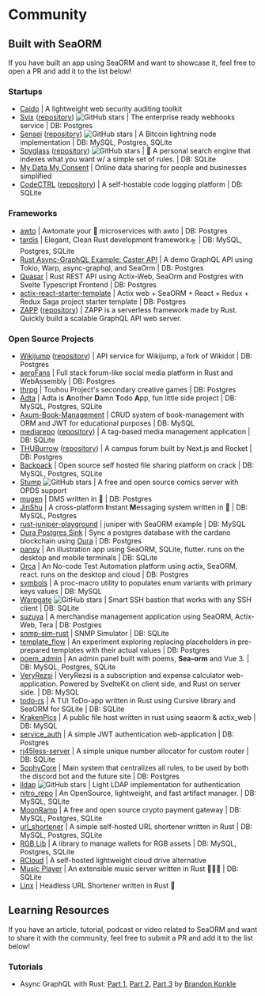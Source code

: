 # Community

## Built with SeaORM

If you have built an app using SeaORM and want to showcase it, feel free to open a PR and add it to the list below!

### Startups

- [Caido](https://caido.io/) | A lightweight web security auditing toolkit
- [Svix](https://www.svix.com/) ([repository](https://github.com/svix/svix-webhooks)) ![GitHub stars](https://img.shields.io/github/stars/svix/svix-webhooks.svg?style=social) | The enterprise ready webhooks service | DB: Postgres
- [Sensei](https://l2.technology/sensei) ([repository](https://github.com/L2-Technology/sensei)) ![GitHub stars](https://img.shields.io/github/stars/L2-Technology/sensei.svg?style=social) | A Bitcoin lightning node implementation | DB: MySQL, Postgres, SQLite
- [Spyglass](https://docs.spyglass.fyi/) ([repository](https://github.com/a5huynh/spyglass)) ![GitHub stars](https://img.shields.io/github/stars/a5huynh/spyglass.svg?style=social) | 🔭 A personal search engine that indexes what you want w/ a simple set of rules. | DB: SQLite
- [My Data My Consent](https://mydatamyconsent.com/) | Online data sharing for people and businesses simplified
- [CodeCTRL](https://codectrl.authentura.com) ([repository](https://github.com/Authentura/codectrl)) | A self-hostable code logging platform | DB: SQLite

### Frameworks

- [awto](https://github.com/awto-rs/awto) | Awtomate your 🦀 microservices with awto | DB: Postgres
- [tardis](https://github.com/ideal-world/tardis) | Elegant, Clean Rust development framework🛸 | DB: MySQL, Postgres, SQLite
- [Rust Async-GraphQL Example: Caster API](https://github.com/bkonkle/rust-example-caster-api) | A demo GraphQL API using Tokio, Warp, async-graphql, and SeaOrm | DB: Postgres
- [Quasar](https://github.com/Technik97/Quasar) | Rust REST API using Actix-Web, SeaOrm and Postgres with Svelte Typescript Frontend | DB: Postgres
- [actix-react-starter-template](https://github.com/aslamplr/actix-react-starter-template) | Actix web + SeaORM + React + Redux + Redux Saga project starter template | DB: Postgres
- [ZAPP](https://zapp.epics.dev) ([repository](https://github.com/EpicsDAO/zapp)) | ZAPP is a serverless framework made by Rust. Quickly build a scalable GraphQL API web server.

### Open Source Projects

- [Wikijump](https://github.com/scpwiki/wikijump) ([repository](https://github.com/scpwiki/wikijump/tree/develop/deepwell)) | API service for Wikijump, a fork of Wikidot | DB: Postgres
- [aeroFans](https://github.com/naryand/aerofans) | Full stack forum-like social media platform in Rust and WebAssembly | DB: Postgres
- [thrpg](https://github.com/thrpg/thrpg) | Touhou Project's secondary creative games | DB: Postgres
- [Adta](https://github.com/aaronleopold/adta) | Adta is **A**nother **D**amn **T**odo **A**pp, fun little side project | DB: MySQL, Postgres, SQLite
- [Axum-Book-Management](https://github.com/lz1998/axum-book-management) | CRUD system of book-management with ORM and JWT for educational purposes | DB: MySQL
- [mediarepo](https://mediarepo.trivernis.dev) ([repository](https://github.com/Trivernis/mediarepo)) | A tag-based media management application | DB: SQLite
- [THUBurrow](https://thuburrow.com) ([repository](https://github.com/BobAnkh/THUBurrow)) | A campus forum built by Next.js and Rocket | DB: Postgres
- [Backpack](https://github.com/JSH32/Backpack) | Open source self hosted file sharing platform on crack | DB: MySQL, Postgres, SQLite
- [Stump](https://github.com/aaronleopold/stump) ![GitHub stars](https://img.shields.io/github/stars/aaronleopold/stump.svg?style=social) | A free and open source comics server with OPDS support
- [mugen](https://github.com/koopa1338/mugen-dms) | DMS written in 🦀 | DB: Postgres
- [JinShu](https://github.com/gengteng/jinshu) | A cross-platform **I**nstant **M**essaging system written in 🦀 | DB: MySQL, Postgres
- [rust-juniper-playground](https://github.com/Yama-Tomo/rust-juniper-playground) | juniper with SeaORM example | DB: MySQL
- [Oura Postgres Sink](https://github.com/dcSpark/oura-postgres-sink) | Sync a postgres database with the cardano blockchain using [Oura](https://github.com/txpipe/oura) | DB: Postgres
- [pansy](https://github.com/niuhuan/pansy) | An illustration app using SeaORM, SQLite, flutter. runs on the desktop and mobile terminals | DB: SQLite
- [Orca](https://github.com/workfoxes/orca) | An No-code Test Automation platform using actix, SeaORM, react. runs on the desktop and cloud | DB: Postgres
- [symbols](https://github.com/nappa85/symbols) | A proc-macro utility to populates enum variants with primary keys values | DB: MySQL
- [Warpgate](https://github.com/warp-tech/warpgate) ![GitHub stars](https://img.shields.io/github/stars/warp-tech/warpgate.svg?style=social) | Smart SSH bastion that works with any SSH client | DB: SQLite
- [suzuya](https://github.com/SH11235/suzuya) | A merchandise management application using SeaORM, Actix-Web, Tera | DB: Postgres
- [snmp-sim-rust](https://github.com/sonalake/snmp-sim-rust) | SNMP Simulator | DB: SQLite
- [template_flow](https://github.com/hilary888/template_flow) | An experiment exploring replacing placeholders in pre-prepared templates with their actual values | DB: Postgres
- [poem_admin](https://github.com/lingdu1234/poem_admin) | An admin panel built with poems, **Sea-orm** and Vue 3. | DB: MySQL, Postgres, SQLite
- [VeryRezsi](https://github.com/szattila98/veryrezsi) | VeryRezsi is a subscription and expense calculator web-application. Powered by SvelteKit on client side, and Rust on server side. | DB: MySQL
- [todo-rs](https://github.com/anshulxyz/todo-rs/) | A TUI ToDo-app written in Rust using Cursive library and SeaORM for SQLite | DB: SQLite
- [KrakenPics](https://github.com/kraken-pics/backend) | A public file host written in rust using seaorm & actix_web | DB: MySQL
- [service_auth](https://github.com/shorii/service_auth) | A simple JWT authentication web-application | DB: Postgres
- [rj45less-server](https://github.com/pmnxis/rj45less-server) | A simple unique number allocator for custom router | DB: SQLite
- [SophyCore](https://github.com/FarDragi/SophyCore) | Main system that centralizes all rules, to be used by both the discord bot and the future site | DB: Postgres
- [lldap](https://github.com/nitnelave/lldap) ![GitHub stars](https://img.shields.io/github/stars/nitnelave/lldap.svg?style=social) | Light LDAP implementation for authentication
- [nitro_repo](https://github.com/wyatt-herkamp/nitro_repo) | An OpenSource, lightweight, and fast artifact manager. | DB: MySQL, SQLite
- [MoonRamp](https://github.com/MoonRamp/MoonRamp) | A free and open source crypto payment gateway | DB: MySQL, Postgres, SQLite
- [url_shortener](https://github.com/michidk/url_shortener) | A simple self-hosted URL shortener written in Rust | DB: MySQL, Postgres, SQLite
- [RGB Lib](https://github.com/RGB-Tools/rgb-lib) | A library to manage wallets for RGB assets | DB: MySQL, Postgres, SQLite
- [RCloud](https://github.com/p0rtL6/RCloud) | A self-hosted lightweight cloud drive alternative
- [Music Player](https://github.com/tsirysndr/music-player) | An extensible music server written in Rust 🚀🎵✨ | DB: SQLite
- [Linx](https://github.com/whizzes/linx) | Headless URL Shortener written in Rust 🦀

## Learning Resources

If you have an article, tutorial, podcast or video related to SeaORM and want to share it with the community, feel free to submit a PR and add it to the list below!

### Tutorials

- Async GraphQL with Rust: [Part 1](https://konkle.us/async-graphql-rust-1-introduction/), [Part 2](https://konkle.us/async-graphql-with-rust-part-two/), [Part 3](https://konkle.us/async-graphql-with-rust-part-three/) by [Brandon Konkle](https://github.com/bkonkle)
